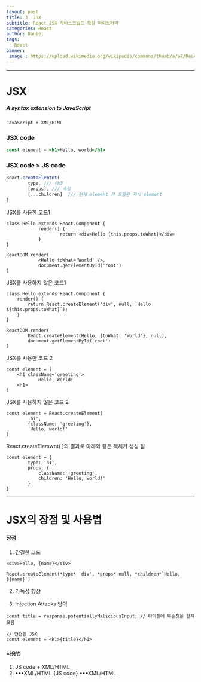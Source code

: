 ```yaml
---
layout: post
title: 3. JSX
subtitle: React JSX 자바스크립트 확장 라이브러리
categories: React
author: Daniel
tags: 
 - React
banner: 
 image : https://upload.wikimedia.org/wikipedia/commons/thumb/a/a7/React-icon.svg/1200px-React-icon.svg.png
---
```

---

# JSX
#####  A syntax extension to JavaScript
	JavaScript + XML/HTML

### JSX code
```jsx
const element = <h1>Hello, world</h1>
```

### JSX code > JS code
```jsx
React.createElemtnt(
		type, /// 타입
		[props], /// 속성
		[...children]  /// 현재 element 가 포함된 자식 element
)
```

JSX를 사용한 코드1 
```JSX
class Hello extends React.Component {
			render() {
					return <div>Hello {this.props.toWhat}</div>
			}
}

ReactDOM.render(
			<Hello toWhat='World' />,
			document.getElementById('root')
)
```

JSX를 사용하지 않은 코드1
```JS
class Hello extends React.Component {
	render() {
		return React.createElement('div', null, `Hello ${this.props.toWhat}`);
	}
}

ReactDOM.render(
		React.createElement(Hello, {toWhat: 'World'}, null),
		document.getElementById('root')
)
```

JSX를 사용한 코드 2
```JSX
const element = (
	<h1 className='greeting'>
			Hello, World!
	<h1> 
)
```

JSX를 사용하지 않은 코드 2
```JS
const element = React.createElement(
		'hi',
		{className: 'greeting'},
		'Hello, world!'
)
```

React.createElemwnt( )의 결과로 아래와 같은 객체가 생성 됨
```JS
const element = {
		type: 'h1',
		props: {
			className: 'greeting',
			children: 'Hello, world!'
		}
}
```

---
# JSX의 장점 및 사용법

#### 장점
1. 간결한 코드
```JSX
<div>Hello, {name}</div>
```

```JS
React.createElement(*type* 'div', *props* null, *children*`Hello, ${name}`)
```

2. 가독성 향상

3. Injection Attacks 방어
```JSX
const title = response.potentiallyMaliciousInput; // 타이틀에 무슨짓을 할지 모름

// 안전한 JSX
const element = <h1>{title}</h1>
```

#### 사용법
1. JS code + XML/HTML
2. •••XML/HTML {JS code} •••XML/HTML